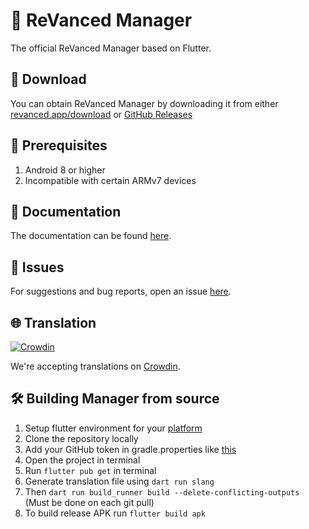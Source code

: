 # 💊 ReVanced Manager

The official ReVanced Manager based on Flutter.

## 🔽 Download

You can obtain ReVanced Manager by downloading it from either [revanced.app/download](https://revanced.app/download) or [GitHub Releases](https://github.com/ReVanced/revanced-manager/releases)

## 📝 Prerequisites

1. Android 8 or higher
2. Incompatible with certain ARMv7 devices

## 📃 Documentation
The documentation can be found [here](https://github.com/revanced/revanced-manager/tree/main/docs).

## 🔴 Issues

For suggestions and bug reports, open an issue [here](https://github.com/revanced/revanced-manager/issues/new/choose).

## 🌐 Translation

[![Crowdin](https://badges.crowdin.net/revanced/localized.svg)](https://crowdin.com/project/revanced)

We're accepting translations on [Crowdin](https://translate.revanced.app).

## 🛠️ Building Manager from source

1. Setup flutter environment for your [platform](https://docs.flutter.dev/get-started/install)
2. Clone the repository locally
3. Add your GitHub token in gradle.properties like [this](/docs/4_building.md)
4. Open the project in terminal
5. Run `flutter pub get` in terminal
6. Generate translation file using `dart run slang`
7. Then `dart run build_runner build --delete-conflicting-outputs` (Must be done on each git pull)
8. To build release APK run `flutter build apk`
